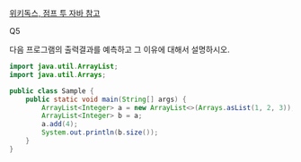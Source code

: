 [위키독스, 점프 투 자바 참고](https://wikidocs.net/157998)

Q5

다음 프로그램의 출력결과를 예측하고 그 이유에 대해서 설명하시오.

```java
import java.util.ArrayList;
import java.util.Arrays;

public class Sample {
    public static void main(String[] args) {
        ArrayList<Integer> a = new ArrayList<>(Arrays.asList(1, 2, 3));
        ArrayList<Integer> b = a;
        a.add(4);
        System.out.println(b.size());
    }
}
```
